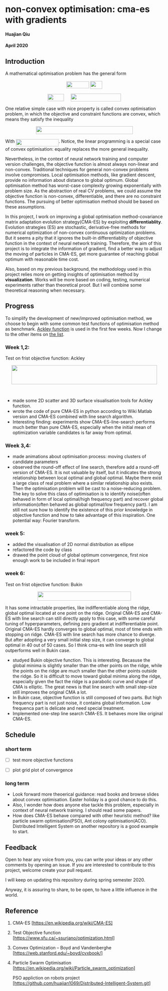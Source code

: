 # non-convex optimisation: cma-es with gradients
#### Huajian Qiu
#### April 2020


## Introduction
A mathematical optimisation problem has the general form 

<div align="center"> 
  <img src="/tex/be634b6db0568ecfc1690c6c97b9c12a.svg?invert_in_darkmode&sanitize=true" align=middle width=71.74451294999999pt height=21.68300969999999pt/> <img src="/tex/0fa9bf28ae392aac505a4c724e25512a.svg?invert_in_darkmode&sanitize=true" align=middle width=37.60286804999999pt height=24.65753399999998pt/> 
  
  <img src="/tex/278aff1726c80c81045dae885284d374.svg?invert_in_darkmode&sanitize=true" align=middle width=52.58500664999998pt height=22.831056599999986pt/> <img src="/tex/187d4802a2a0ced2218fc4f1aeaf966d.svg?invert_in_darkmode&sanitize=true" align=middle width=13.90414904999999pt height=20.221802699999984pt/> <img src="/tex/270b4eb2f68275915504877111ac91dc.svg?invert_in_darkmode&sanitize=true" align=middle width=160.56214185pt height=24.65753399999998pt/>
</div>

One relative simple case with nice property is called convex optimisation problem, in which the objective and constraint functions are convex, which means they satisfy the inequality

<div align="center"> 
<img src="/tex/b2bb3b9d7da1e1b96c41a41142a0190e.svg?invert_in_darkmode&sanitize=true" align=middle width=309.00682559999996pt height=24.65753399999998pt/>
</div> 
  
With <img src="/tex/f7904a88553d63fbcf2f77ccc1b7b9f0.svg?invert_in_darkmode&sanitize=true" align=middle width=136.46069909999997pt height=22.831056599999986pt/>. Notice, the linear programming is a special case of convex optimisation: equality replaces the more general inequality.

Nevertheless, in the context of neural network training and computer version challenges, the objective function is almost always non-linear and non-convex. Traditional techniques for general non-convex problems involve compromises. Local optimisation methods, like gradient descent, provide no information about distance to global optimum. Global optimisation method has worst-case complexity growing exponentially with problem size. As the abstraction of real CV problems, we could assume the objective function is non-convex, differentiable, and there are no constraint functions. The pursuing of better optimisation method should be based on these assumptions. 

In this project, I work on improving a global optimisation method-covariance matrix adaptation evolution strategy(CMA-ES) by exploiting **differentiablity**. Evolution strategies (ES) are stochastic, derivative-free methods for numerical optimization of non-convex continuous optimization problems. But it seems a pity that it ignores the built-in differentiablity of objective function in the context of neural network training. Therefore, the aim of this project is to integrate the information of gradient, find a better way to adjust the moving of particles in CMA-ES, get more guarantee of reaching global optimum with reasonable time cost. 

Also, based on my previous background, the methodology used in this project relies more on getting insights of optimisation method by **visualization**. Works will be more based on coding, testing, numerical experiments rather than theoretical proof. But I will combine some theoretical reasoning when necessary.  

## Progress
To simplify the development of new/improved optimisation method, we choose to begin with some common test functions of optimisation method as benchmark. [Ackley function](https://en.wikipedia.org/wiki/Ackley_function) is used in the first few weeks. Now I change to the other items on [the list](https://www.sfu.ca/~ssurjano/optimization.html).

### Week 1,2: 

Test on frist objective function: Ackley <p align="center"><img src="/tex/2c845cb1ef22d6396513f150f393e86c.svg?invert_in_darkmode&sanitize=true" align=middle width=463.08891255pt height=61.18323089999999pt/></p>
<p align="center"><img src="/tex/c14c8c706ed095bf0da875a028ac6b6a.svg?invert_in_darkmode&sanitize=true" align=middle width=204.8434773pt height=14.611878599999999pt/></p> 

- made some 2D scatter and 3D surface visualisation tools for Ackley function. 
- wrote the code of pure CMA-ES in python according to Wiki Matlab version and CMA-ES combined with line search algorithm.
- Interesting finding: experiments show CMA-ES-line-search performs much better than pure CMA-ES, especially when the initial mean of optimization variable candidates is far away from optimal.   

### Week 3,4:
- made animations about optimisation process: moving clusters of candidate parameters
- observed the round-off effect of line search, therefore add a round-off version of CMA-ES. It is not valuable by itself, but it indicates the strong relationship between local optimal and global optimal. Maybe there exist a large class of real problem where a similar relationship also exists. Then the optimisation problem will be cast to a noise-reducing problem. The key to solve this class of optimisation is to identify noise(often behaved in form of local optimal/high frequency part) and recover global information(often behaved as global optimal/low frequency part). I am still not sure how to identify the existence of this prior knowledge in objective function and how to take advantage of this inspiration. One potential way: Fourier transform.    

### week 5:
- added the visualisation of 2D normal distribution as ellipse
- refactored the code by class
- drawed the point cloud of global optimum convergence, first nice enough work to be included in final report 

### week 6:

Test on frist objective function: Bukin <p align="center"><img src="/tex/dd0f5af8038553aac782ebba8387135f.svg?invert_in_darkmode&sanitize=true" align=middle width=298.74434205pt height=29.58934275pt/></p>
It has some intractable properties, like indifferentiable along the ridge, global optimal located at one point on the ridge. Original CMA-ES and CMA-ES with line search can still directly apply to this case, with some careful tuning of hyperparameters, defining zero gradient at indifferentiable point. Original CMA-ES hardly converges to global optimal, most of time ends with stopping on ridge. CMA-ES with line search has more chance to diverge. But after adopting a very small initial step size, it can converge to global optimal in 40 out of 50 cases. So I think cma-es with line search still outperforms well in Bukin case.
- studyed Bukin objective function. This is interesting. Becasuse the global minima is slightly smaller than the other points on the ridge, while the points on the ridge are much smaller than the other points outside the ridge. So it is difficult to move toward global minima along the ridge, especially given the fact the ridge is a parabolic curve and shape of CMA is elliptic. The great news is that line search with small step-size still improves the original CMA a lot.  
- In Bukin case, objective function is still composed of two parts. But high frequency part is not just noise, it contains global information. Low frequenca part is delicate and need special treatment.
- Implemented one-step line search CMA-ES. It behaves more like original CMA-ES.

## Schedule
### short term
- [ ] test more objective functions
- [ ] plot grid plot of convergence


### long term
- Look forward more theoerical guidance: read books and browse slides about convex optimisation. Easter holiday is a good chance to do this.
- Also, I wonder how does anyone else tackle this problem, especially in context of neural network training. I should read some papers.
- How does CMA-ES behave compared with other heuristic method? like particle swarm optimisation(PSO), Ant colony optimisation(ACO). Distributed Intelligent System on another repository is a good example to start.


## Feedback
Open to hear any voice from you, you can write your ideas or any other comments by opening an issue. If you are interested to contribute to this project, welcome create your pull request.

I will keep on updating this repository during spring semester 2020. 

Anyway, it is assuring to share, to be open, to have a little influence in the world.

## Reference

1. CMA-ES [https://en.wikipedia.org/wiki/CMA-ES]
2. Test Objective function [https://www.sfu.ca/~ssurjano/optimization.html]
3. Convex Optimization – Boyd and Vandenberghe [https://web.stanford.edu/~boyd/cvxbook/]
4. Particle Swarm Optimisation [https://en.wikipedia.org/wiki/Particle_swarm_optimization]

   PSO appliction on robots project [https://github.com/huajian1069/Distributed-Intelligent-System.git]
